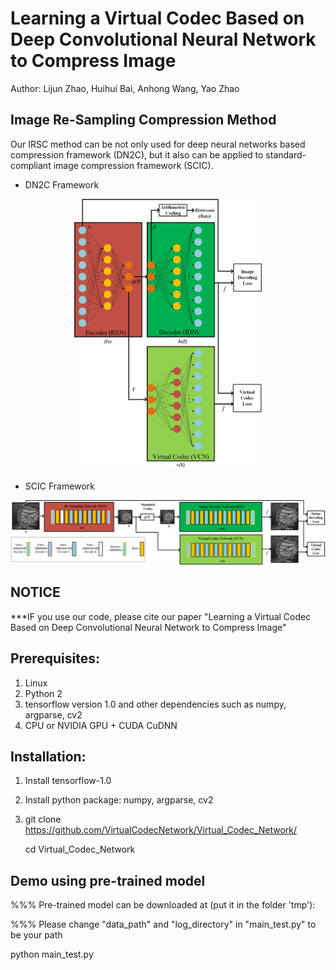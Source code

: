 # Learning a Virtual Codec Based on Deep Convolutional Neural Network to Compress Image
Author: Lijun Zhao, Huihui Bai, Anhong Wang, Yao Zhao

## Image Re-Sampling Compression Method
Our IRSC method can be not only used for deep neural networks based compression framework (DN2C), but it also can be applied to standard-compliant image compression framework (SCIC).
- DN2C Framework
<p align='center'>  
  <img src='fig/DN2C.jpg' width='300'/>

- SCIC Framework
<p align='center'>  
  <img src='fig/SCIC.jpg' width='1000'/>



## NOTICE
***IF you use our code, please cite our paper "Learning a Virtual Codec Based on Deep Convolutional Neural Network to Compress Image"

## Prerequisites:
1. Linux
2. Python 2
3. tensorflow version 1.0 and other dependencies such as numpy, argparse, cv2
3. CPU or NVIDIA GPU + CUDA CuDNN


## Installation:
1. Install tensorflow-1.0

2. Install python package: numpy, argparse, cv2

3. git clone https://github.com/VirtualCodecNetwork/Virtual_Codec_Network/    
   
   cd Virtual_Codec_Network 


## Demo using pre-trained model
   %%% Pre-trained model can be downloaded at (put it in the folder 'tmp'):
   
   %%% Please change "data_path" and "log_directory" in "main_test.py" to be your path
   
   python main_test.py
